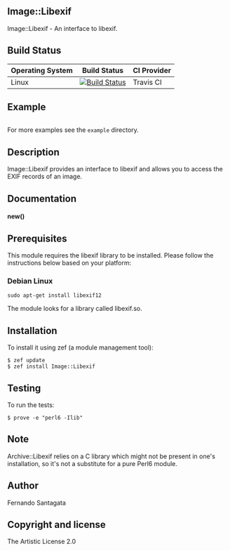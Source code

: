 ## Image::Libexif

Image::Libexif - An interface to libexif.

## Build Status

| Operating System  |   Build Status  | CI Provider |
| ----------------- | --------------- | ----------- |
| Linux             | [![Build Status](https://travis-ci.org/frithnanth/perl6-Image-Libexif.svg?branch=master)](https://travis-ci.org/frithnanth/perl6-Image-Libexif)  | Travis CI |

## Example

```Perl6
```

For more examples see the `example` directory.

## Description

Image::Libexif provides an interface to libexif and allows you to access the EXIF records of an image.

## Documentation

#### new()

## Prerequisites
This module requires the libexif library to be installed. Please follow the instructions below based on your platform:

### Debian Linux

```
sudo apt-get install libexif12
```

The module looks for a library called libexif.so.

## Installation

To install it using zef (a module management tool):

```
$ zef update
$ zef install Image::Libexif
```

## Testing

To run the tests:

```
$ prove -e "perl6 -Ilib"
```

## Note

Archive::Libexif relies on a C library which might not be present in one's
installation, so it's not a substitute for a pure Perl6 module.

## Author

Fernando Santagata

## Copyright and license

The Artistic License 2.0
